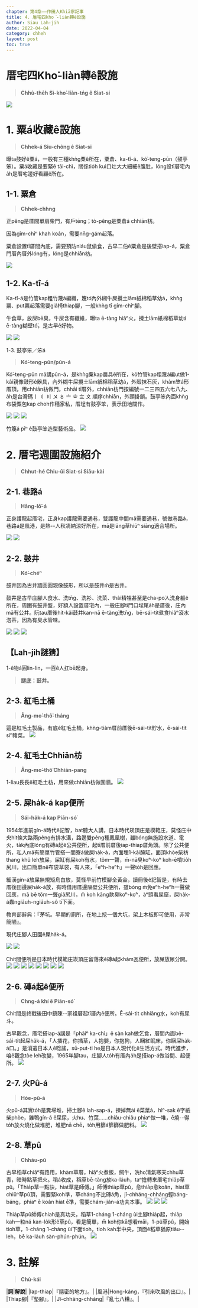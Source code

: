 ```yaml
---
chapter: 第4章——作田人Khiā家記事
title: 4. 厝宅四kho͘-liàn轉ê設施
author: Siau Lah-jih
date: 2022-04-04
category: chheh
layout: post
toc: true
---
```


# 厝宅四Kho͘-liàn轉ê設施
> **Chhù-the̍h Sì-kho͘-liàn-tńg ê Siat-si**

![](../too5/15/15-4-42草垺.jpg)

# 1. 粟á收藏ê設施
> **Chhek-á Siu-chông ê Siat-si**

曝ta鼓好ê粟á，一般有三種khǹg粟ê所在，粟倉、ka-tî-á、kó͘-teng-pūn（鼓亭笨）。粟á收藏是要緊ê tāi-chì，關係tio̍h kui口灶大大細細ê腹肚，lóng設tī厝宅內a̍h是厝宅邊好看顧ê所在。

## 1-1. 粟倉
> **Chhek-chhng**

正pêng是厝間單扇柴門，有戶tēng；tò-pêng是粟倉á chhiān枋。

因為gîm-chîⁿ khah koân，需要nn̄g-gám起落。

粟倉設置tī厝間內底，需要預防niáu鼠偷食，古早二伯ê粟倉是後壁搭iap-á，粟倉門厝內厝外lóng有，lóng是chhiān枋。

![](../too5/15/15-4-3.jpg)


## 1-2. Ka-tî-á

Ka-tî-á是竹管kap粗竹篾á編織，篾tó͘內外糊牛屎攪土lām紙棉稻草幼á，khǹg粟、put粟起落需要giâ椅thiap腳，一般khǹg tī gîm-chîⁿ腳。

牛食草，放屎bē臭，牛屎含有纖維，曝ta ē-tàng hiâⁿ火，攪土lām紙棉稻草幼á ē-tàng糊壁tó͘，是古早ê好物。

![](../too5/15/15-4-4茭儲仔陳正雄.jpg) 
![](../too5/15/15-4-5茭儲仔.jpg)

1-3. 鼓亭笨／笨á
> **Kó͘-teng-pūn/pūn-á**

Kó͘-teng-pūn mā講pūn-á，是khǹg粟kap農具ê所在，kō͘竹管kap粗篾á編ut做1-kâi親像鼓形ê器具，內外糊牛屎攪土lām紙棉稻草幼á，外殼抹石灰，khàm笠á形厝頂，用chhiān枋做門，chhāi tī厝外，chhiān枋門按編號一二三四五六七八九、a̍h是台灣碼〡 〢 〣 〤 〥 〦 〧 〨 〩 順序chhiān，外頭掛鎖。鼓亭笨內面khǹg布袋粟包kap choh作穡家私，厝埕有鼓亭笨，表示田地闊作。

![](../too5/15/15-4-6古亭笨.jpg)
![](../too5/15/15-4-7古亭笨松雄.jpg)
![](../too5/15/15-4-8古亭笨.jpg)

竹篾á pīⁿ ê鼓亭笨造型藝術品。
![](../too5/15/15-4-8a古亭笨1.jpg)

# 2. 厝宅週圍設施紹介
> **Chhut-hé Chiu-ûi Siat-si Siāu-kài**

## 2-1. 巷路á
> **Hāng-lō͘-á**

正身護龍起厝宅，正身kap護龍需要通巷，雙護龍中間mā需要通巷，號做巷路á，巷路á是風港，是熱--人秋凊納涼好所在，mā是lāng草hiūⁿ siāng適合場所。

![](../too5/15/15-4-1.jpg)
![](../too5/15/15-4-2砛簷簷口.jpg)

## 2-2. 鼓井
> **Kó͘-chéⁿ**

鼓井因為古井牆圓圓親像鼓形，所以是鼓井m̄是古井。

鼓井是古早庄腳人食水、洗tn̄g、洗衫、洗菜、thâi精牲甚至是cha-po͘人洗身軀ê所在，周圍有鼓井盤，好額人設置厝宅內，一般庄腳tī門口埕尾a̍h是厝後，庄內mā有公井。阮tau厝後hit-kâi鼓井kan-nā ē-tàng洗tn̄g，bē-sái-tit煮食hiâⁿ滾水泡茶，因為有臭水管味。

![](../too5/15/15-4-45鼓井.jpg)
![](../too5/15/15-4-46鼓井.jpg)
![](../too5/15/15-4-47鼓井李.jpg)

## 【Lah-jih謎猜】
1-ê物á圓lin-lin，一百ê人扛bē起身。

> **謎底：鼓井。**


## 2-3. 紅毛土桶
> **Âng-mo͘-thô͘-tháng**

這是紅毛土製品，有底ê紅毛土桶，khǹg-tiàm厝前厝後ē-sái-tit貯水，ē-sái-tit sīⁿ豬菜。
![](../too5/15/15-4-25紅毛土桶.jpg)

## 2-4. 紅毛土Chhiān枋
> **Âng-mo͘-thô͘ Chhiān-pang**

1-liau長長ê紅毛土枋，用來做chhiān枋做圍牆。
![](../too5/15/15-4-24紅毛土.jpg)


## 2-5. 屎ha̍k-á kap便所
> **Sái-ha̍k-á kap Piān-só͘**

1954年進前gín-á時代ê記智，bat聽大人講，日本時代崁頂庄是模範庄，莫怪庄中央hit條大路兩pêng有排水溝，路邊雙pêng種鳳凰樹，雖bóng無施設水道、電火，ta̍k內底lóng有磚á起ê公共便所，起tī厝前厝後iap-thiap厝角頭。除了公共便所，私人mā有簡單竹管搭一間寮á做屎ha̍k-á，內面埋1-kâi醃缸，面頂khòe柴枋thang khû leh放屎，屎缸有屎koh有水，tŏm一聲，m̄-nā臭ko͘ⁿ-ko͘ⁿ koh-ē噴tio̍h尻川，出口簡單nê布袋草袋，有人來，「eⁿh-heⁿh」一聲to̍h是回應。

細漢gín-á放屎無規矩烏白放，莫怪早前竹模腳全黃金，讀冊後ê記智是，有時去厝後田邊屎ha̍k-á放，有時借用厝邊隔壁公共便所，雖bóng m̄免eⁿh-heⁿh一聲做回應，mā bē tŏm一聲giâ尻川，m̄ koh kāng款臭ko͘ⁿ-ko͘ⁿ，àⁿ頭看屎窟，屎ha̍k-á蟲ngia̍uh-ngia̍uh-sô tī下面。

教育部辭典：『茅坑。早期的廁所，在地上挖一個大坑，架上木板即可使用，非常簡陋』。

現代庄腳人田園ê屎ha̍k-á。

![](../too5/15/15-4-26屎礐仔.jpg) 
![](../too5/15/15-4-27屎礐仔.jpg) 

Chit間便所是日本時代模範庄崁頂庄留落來ê磚á起khàm瓦便所，放屎放尿分開。
![](../too5/15/15-4-28屎礐仔.jpg)
![](../too5/15/15-4-34屎礐仔.jpg) 
![](../too5/15/15-4-35屎礐仔.jpg) 
![](../too5/15/15-4-32屎礐仔.jpg)
![](../too5/15/15-4-36屎礐仔.jpg) 
![](../too5/15/15-4-37屎礐仔.jpg) 
![](../too5/15/15-4-38屎礐仔.jpg)
![](../too5/15/15-4-38a屎礐仔.jpg)

## 2-6. 磚á起ê便所
> **Chng-á khí ê Piān-só͘**

Chit間是終戰後田中鎮陳--家祖厝起tī厝內ê便所。Ē-sái-tit chhiâng水，koh有尿斗。

古早觀念，厝宅搭iap-á講是「phāiⁿ ka-chì」ē sàn kah做乞食，厝間內面bē-sái-tit起屎ha̍k-á，「人插花，你插草，人抱嬰，你抱狗，人睏紅眠床，你睏屎ha̍k-á口。」是消遣日本人ê唸謠，sū-put-ti he是日本人現代化ê生活方式。時代進步，咱ê觀念tòe leh改變，1965年腳tau，庄腳人to̍h有厝內a̍h是搭iap-á做浴間、起便所。
![](../too5/15/15-4-39便所.jpg)

## 2-7. 火Pû-á
> **Hóe-pû-á**

火pû-á其實to̍h是糞埽堆，掃土腳ê lah-sap-á，揀掉無ài ê菜葉á，hìⁿ-sak ê字紙柴phòe，雞鴨gín-á ê屎尿，火hu、竹葉‥‥‥chiâu-chiâu phiaⁿ做一堆，ē燒--得to̍h放火燒化做堆肥，堆肥nā chē，to̍h用篩á篩篩做肥料。
![](../too5/15/15-4-40.jpg)

## 2-8. 草pû
> **Chháu-pû**

古早稻草chiâⁿ有路用，khàm草厝，hiâⁿ火煮飯，飼牛，洗ho͘清氣寒天chhu草青，暗時點草把火。稻á收成，稻草bē-tàng放ka-la̍uh，taⁿ擔轉來厝宅thia̍p草pû。「Thia̍p草一點訣，hiat草是師傅。」師傅thia̍p草pû，愈thia̍p愈koân，hiat草chiūⁿ草pû頂，需要緊koh準，草cháng不比磚á角，jî-chháng-chháng輕báng-báng，phiaⁿ ē koân hiat ē準，需要chám-jiân-á功夫本事。
![](../too5/15/15-4-41草垺.jpg)
![](../too5/15/15-4-42草垺.jpg)
![](../too5/15/15-4-43草垺.jpg)

Thia̍p草pû師傅chiah是真功夫，稻草1-cháng 1-cháng ùi土腳thia̍p起，thia̍p kah一粒ná kan-lo̍k形ê草pû，看是簡單，m̄ koh你kā想看māi，1-pû草pû，開始tioh草，1-cháng 1-cháng ùi下面tioh，tioh kah半中央，頂面ê稻草猶原tiâu--leh，bē ka-la̍uh sàn-phún-phún。
![](../too5/15/15-4-43a草垺.jpg)

# 3. 註解
> **Chù-kái**

|**詞**|**解說**|
|Iap-thiap|『隱密的地方』。|
|風港|Hong-káng，『引來吹風的出口』。|
|Thiap腳|『墊腳』。|
|Jî-chháng-chháng|『亂七八糟』。|
